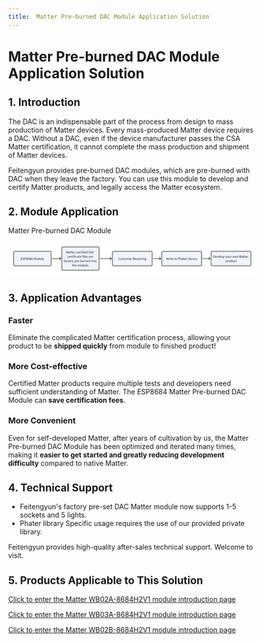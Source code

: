 ```yaml
---
title:  Matter Pre-burned DAC Module Application Solution
---
```


#  Matter Pre-burned DAC Module Application Solution

## 1. Introduction

The DAC is an indispensable part of the process from design to mass production of Matter devices. Every mass-produced Matter device requires a DAC. Without a DAC, even if the device manufacturer passes the CSA Matter certification, it cannot complete the mass production and shipment of Matter devices.

Feitengyun provides pre-burned DAC modules, which are pre-burned with DAC when they leave the factory. You can use this module to develop and certify Matter products, and legally access the Matter ecosystem.

## 2. Module Application

Matter Pre-burned DAC Module

![](/assets/images/matter/Matter-dac-en.png)

## 3. Application Advantages

### **Faster**
Eliminate the complicated Matter certification process, allowing your product to be **shipped quickly** from module to finished product!

### **More Cost-effective**
Certified Matter products require multiple tests and developers need sufficient understanding of Matter. The ESP8684 Matter Pre-burned DAC Module can **save certification fees**.

### **More Convenient**
Even for self-developed Matter, after years of cultivation by us, the Matter Pre-burned DAC Module has been optimized and iterated many times, making it **easier to get started and greatly reducing development difficulty** compared to native Matter.

## 4. Technical Support
- Feitengyun's factory pre-set DAC Matter module now supports 1-5 sockets and 5 lights.
- Phater library Specific usage requires the use of our provided private library.

Feitengyun provides high-quality after-sales technical support. Welcome to visit.

## 5. Products Applicable to This Solution

<!-- [Click to enter the Matter module introduction page](../../products/matter/socket1_5.md) -->

[Click to enter the Matter WB02A-8684H2V1 module introduction page](../../products/matter/socket1_5.md)

[Click to enter the Matter WB03A-8684H2V1 module introduction page](../../products/matter/WB03A-8684H2V1.md)

[Click to enter the Matter WB02B-8684H2V1 module introduction page](../../products/matter/WB02B-8684H2V1.md)
